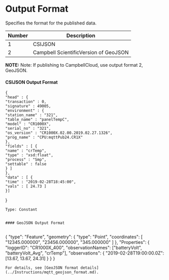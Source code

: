 # Output Format

Specifies the format for the published data.

| Number | Description                           |
| ------ | ------------------------------------- |
| 1      | CSIJSON                               |
| 2      | Campbell ScientificVersion of GeoJSON |

**NOTE:** Note: If publishing to CampbellCloud, use output format 2, GeoJSON.

#### CSIJSON Output Format

```
{
"head" : {
"transaction" : 0,
"signature" : 49005,
"environment" : {
"station_name" : "321",
"table_name" : "panelTempC",
"model" : "CR1000X",
"serial_no" : "321",
"os_version" : "CR1000X.02.00.2019.02.27.1326",
"prog_name" : "CPU:mqttPub24.CR1X"
},
"fields" : [ {
"name" : "crTemp",
"type" : "xsd:float",
"process" : "Smp",
"settable" : false
} ]
},
"data" : [ {
"time" : "2019-02-28T18:45:00",
"vals" : [ 24.73 ]
}]
```

}

```
Type: Constant


#### GeoJSON Output Format


```

{
"type": "Feature",
"geometry": {
"type": "Point",
"coordinates": [ "12345.000000", "23456.000000", "345.000000" ]
},
"Properties": {
"loggerID": "CR1000X_400",
"observationNames": ["batteryVolt", "batteryVolt_Avg", "crTemp"],
"observations": {
"2019-02-28T19:00:00.0Z": [13.67, 13.67, 24.31]
}
}
}

```
For details, see [GeoJSON format details](../Instructions/mqtt_geojson_format.md).
```
